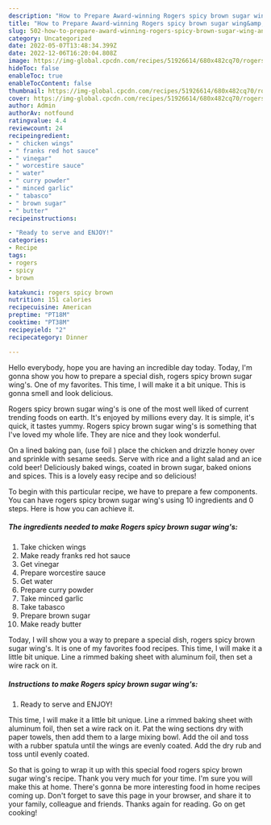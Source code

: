 ```yaml
---
description: "How to Prepare Award-winning Rogers spicy brown sugar wing&amp;#39;s"
title: "How to Prepare Award-winning Rogers spicy brown sugar wing&amp;#39;s"
slug: 502-how-to-prepare-award-winning-rogers-spicy-brown-sugar-wing-and-39-s
category: Uncategorized
date: 2022-05-07T13:48:34.399Z
date: 2022-12-06T16:20:04.808Z
image: https://img-global.cpcdn.com/recipes/51926614/680x482cq70/rogers-spicy-brown-sugar-wings-recipe-main-photo.jpg
hideToc: false
enableToc: true
enableTocContent: false
thumbnail: https://img-global.cpcdn.com/recipes/51926614/680x482cq70/rogers-spicy-brown-sugar-wings-recipe-main-photo.jpg
cover: https://img-global.cpcdn.com/recipes/51926614/680x482cq70/rogers-spicy-brown-sugar-wings-recipe-main-photo.jpg
author: Admin
authorAv: notfound
ratingvalue: 4.4
reviewcount: 24
recipeingredient:
- " chicken wings"
- " franks red hot sauce"
- " vinegar"
- " worcestire sauce"
- " water"
- " curry powder"
- " minced garlic"
- " tabasco"
- " brown sugar"
- " butter"
recipeinstructions:

- "Ready to serve and ENJOY!"
categories:
- Recipe
tags:
- rogers
- spicy
- brown

katakunci: rogers spicy brown 
nutrition: 151 calories
recipecuisine: American
preptime: "PT18M"
cooktime: "PT38M"
recipeyield: "2"
recipecategory: Dinner

---
```



Hello everybody, hope you are having an incredible day today. Today, I'm gonna show you how to prepare a special dish, rogers spicy brown sugar wing&#39;s. One of my favorites. This time, I will make it a bit unique. This is gonna smell and look delicious.

Rogers spicy brown sugar wing&#39;s is one of the most well liked of current trending foods on earth. It's enjoyed by millions every day. It is simple, it's quick, it tastes yummy. Rogers spicy brown sugar wing&#39;s is something that I've loved my whole life. They are nice and they look wonderful.

On a lined baking pan, (use foil ) place the chicken and drizzle honey over and sprinkle with sesame seeds. Serve with rice and a light salad and an ice cold beer! Deliciously baked wings, coated in brown sugar, baked onions and spices. This is a lovely easy recipe and so delicious!


To begin with this particular recipe, we have to prepare a few components. You can have rogers spicy brown sugar wing&#39;s using 10 ingredients and 0 steps. Here is how you can achieve it.

<!--inarticleads1-->

##### The ingredients needed to make Rogers spicy brown sugar wing&#39;s:

1. Take  chicken wings
1. Make ready  franks red hot sauce
1. Get  vinegar
1. Prepare  worcestire sauce
1. Get  water
1. Prepare  curry powder
1. Take  minced garlic
1. Take  tabasco
1. Prepare  brown sugar
1. Make ready  butter


Today, I will show you a way to prepare a special dish, rogers spicy brown sugar wing&#39;s. It is one of my favorites food recipes. This time, I will make it a little bit unique. Line a rimmed baking sheet with aluminum foil, then set a wire rack on it. 

<!--inarticleads2-->

##### Instructions to make Rogers spicy brown sugar wing&#39;s:


1. Ready to serve and ENJOY!

This time, I will make it a little bit unique. Line a rimmed baking sheet with aluminum foil, then set a wire rack on it. Pat the wing sections dry with paper towels, then add them to a large mixing bowl. Add the oil and toss with a rubber spatula until the wings are evenly coated. Add the dry rub and toss until evenly coated. 

So that is going to wrap it up with this special food rogers spicy brown sugar wing&#39;s recipe. Thank you very much for your time. I'm sure you will make this at home. There's gonna be more interesting food in home recipes coming up. Don't forget to save this page in your browser, and share it to your family, colleague and friends. Thanks again for reading. Go on get cooking!
